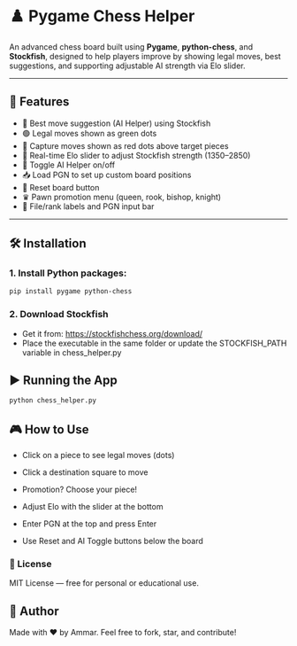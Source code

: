 # ♟️ Pygame Chess Helper

An advanced chess board built using **Pygame**, **python-chess**, and **Stockfish**, designed to help players improve by showing legal moves, best suggestions, and supporting adjustable AI strength via Elo slider.

---

## 🚀 Features

- 🎯 Best move suggestion (AI Helper) using Stockfish
- 🟢 Legal moves shown as green dots
- 🔴 Capture moves shown as red dots above target pieces
- 🔁 Real-time Elo slider to adjust Stockfish strength (1350–2850)
- 🧠 Toggle AI Helper on/off
- 📥 Load PGN to set up custom board positions
- 🔄 Reset board button
- ♛ Pawn promotion menu (queen, rook, bishop, knight)
- 📍 File/rank labels and PGN input bar


---

## 🛠️ Installation

### 1. Install Python packages:

```bash
pip install pygame python-chess
```


### 2. Download Stockfish
- Get it from: https://stockfishchess.org/download/
- Place the executable in the same folder or update the STOCKFISH_PATH variable in chess_helper.py

## ▶️ Running the App

```bash
python chess_helper.py
```

## 🎮 How to Use
- Click on a piece to see legal moves (dots)

- Click a destination square to move

- Promotion? Choose your piece!

- Adjust Elo with the slider at the bottom

- Enter PGN at the top and press Enter

- Use Reset and AI Toggle buttons below the board

### 📜 License
MIT License — free for personal or educational use.

## 👤 Author
Made with ❤️ by Ammar.
Feel free to fork, star, and contribute!
